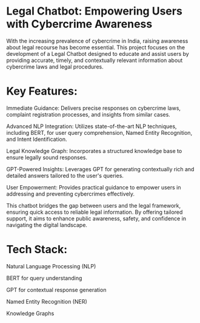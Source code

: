 # Legal Chatbot: Empowering Users with Cybercrime Awareness

With the increasing prevalence of cybercrime in India, raising awareness about legal recourse has become essential. This project focuses on the development of a Legal Chatbot designed to educate and assist users by providing accurate, timely, and contextually relevant information about cybercrime laws and legal procedures.

# Key Features:

Immediate Guidance: Delivers precise responses on cybercrime laws, complaint registration processes, and insights from similar cases.

Advanced NLP Integration: Utilizes state-of-the-art NLP techniques, including BERT, for user query comprehension, Named Entity Recognition, and Intent Identification.

Legal Knowledge Graph: Incorporates a structured knowledge base to ensure legally sound responses.

GPT-Powered Insights: Leverages GPT for generating contextually rich and detailed answers tailored to the user's queries.

User Empowerment: Provides practical guidance to empower users in addressing and preventing cybercrimes effectively.

This chatbot bridges the gap between users and the legal framework, ensuring quick access to reliable legal information. By offering tailored support, it aims to enhance public awareness, safety, and confidence in navigating the digital landscape.

# Tech Stack:

Natural Language Processing (NLP)

BERT for query understanding

GPT for contextual response generation

Named Entity Recognition (NER)

Knowledge Graphs
